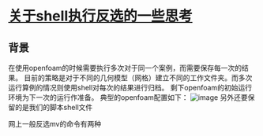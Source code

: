# [关于shell执行反选的一些思考](https://github.com/shu1ong/gitblog/issues/4)

## 背景
在使用openfoam的时候需要执行多次对于同一个案例，而需要保存每一次的结果。
目前的策略是对于不同的几何模型（网格）建立不同的工作文件夹。而多次运行算例的情况则使用shell对每次的结果进行归档。
剩下openfoam的初始运行环境为下一次的运行作准备。
典型的openfoam配置如下：
![image](https://user-images.githubusercontent.com/127008177/224473085-86aa667a-fb69-476f-9eda-8c952f81a0a0.png)
另外还要保留的是我们的脚本shell文件

网上一般反选mv的命令有两种
## 